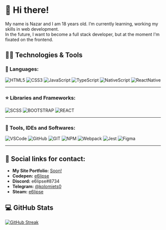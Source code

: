 # 👋 Hi there!

My name is Nazar and I am 18 years old. I’m currently learning, working my skills in web development. <br>
In the future, I want to become a full stack developer, but at the moment I'm fixated on the frontend.

## :man_technologist: Technologies & Tools

### 🧬 Languages: <br>

![HTML5](https://img.shields.io/badge/-HTML-161616?style=for-the-badge&logo=html5)
![CSS3](https://img.shields.io/badge/-CSS-161616?style=for-the-badge&logo=css3&logoColor=007fff)
![JavaScript](https://img.shields.io/badge/-JavaScript-161616?style=for-the-badge&logo=JavaScript)
![TypeScript](https://img.shields.io/badge/-TypeScript-161616?style=for-the-badge&logo=TypeScript)
![NativeScript](https://img.shields.io/badge/-NativeScript-161616?style=for-the-badge&logo=NativeScript)
![ReactNative](https://img.shields.io/badge/-ReactNative-161616?style=for-the-badge&logo=ReactNative)

___
### ⭐️ Libraries and Frameworks: <br>

![SCSS](https://img.shields.io/badge/-SCSS-161616?style=for-the-badge&logo=SASS)
![BOOTSTRAP](https://img.shields.io/badge/-BOOTSTRAP-161616?style=for-the-badge&logo=BOOTSTRAP)
![REACT](https://img.shields.io/badge/-REACT-161616?style=for-the-badge&logo=REACT)

___
### 🔧 Tools, IDEs and Softwares: <br>

![VSCode](https://img.shields.io/badge/-VS&nbsp;Code-161616?style=for-the-badge&logo=VisualStudioCode)
![GitHub](https://img.shields.io/badge/-GitHub-161616?style=for-the-badge&logo=GitHub)
![GIT](https://img.shields.io/badge/-GIT-161616?style=for-the-badge&logo=GIT)
![NPM](https://img.shields.io/badge/-NPM-161616?style=for-the-badge&logo=NPM)
![Webpack](https://img.shields.io/badge/-webpack-161616?style=for-the-badge&logo=webpack)
![Jest](https://img.shields.io/badge/-Jest-161616?style=for-the-badge&logo=Jest)
![Figma](https://img.shields.io/badge/-Figma-161616?style=for-the-badge&logo=Figma)

___

## 🔗 Social links for contact:

* <b>My Site Portfolio:</b> <a href="">Soon!</a>
* <b>Codepen:</b> <a href='https://codepen.io/e6lipse'>e6lipse</a>
* <b>Discord:</b> e6lipse#8734 <br>
* <b>Telegram:</b> <a href='https://t.me/kolomiets0'>@kolomiets0</a> <br>
* <b>Steam:</b> <a href='https://steamcommunity.com/profiles/76561198314421690/'>e6lipse</a>

## 💻 GitHub Stats

[![GitHub Streak](http://github-readme-streak-stats.herokuapp.com?user=e6lipse&theme=synthwave&hide_border=true&date_format=M%20j%5B%2C%20Y%5D&ring=5E366A&fire=FED337&currStreakNum=FED337&currStreakLabel=FED337&sideNums=5E366A&sideLabels=FED337&dates=FFFFFF&background=282A36)](https://git.io/streak-stats)
